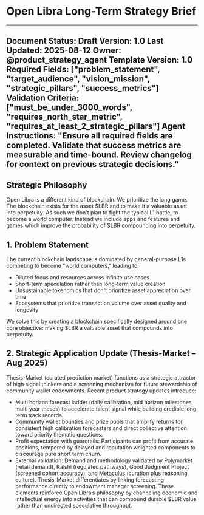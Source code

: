 # Open Libra Long-Term Strategy Brief

---
**Document Status:** Draft
**Version:** 1.0
**Last Updated:** 2025-08-12
**Owner:** @product_strategy_agent
**Template Version:** 1.0
**Required Fields:** ["problem_statement", "target_audience", "vision_mission", "strategic_pillars", "success_metrics"]
**Validation Criteria:** ["must_be_under_3000_words", "requires_north_star_metric", "requires_at_least_2_strategic_pillars"]
**Agent Instructions:** "Ensure all required fields are completed. Validate that success metrics are measurable and time-bound. Review changelog for context on previous strategic decisions."
---

## Strategic Philosophy

Open Libra is a different kind of blockchain. We prioritize the long game. The blockchain exists for the asset $LBR and to make it a valuable asset into perpetuity. As such we don't plan to fight the typical L1 battle, to become a world computer. Instead we include apps and features and games which improve the probability of $LBR compounding into perpetuity.

## 1. Problem Statement

The current blockchain landscape is dominated by general-purpose L1s competing to become "world computers," leading to:
- Diluted focus and resources across infinite use cases
- Short-term speculation rather than long-term value creation
- Unsustainable tokenomics that don't prioritize asset appreciation over time
- Ecosystems that prioritize transaction volume over asset quality and longevity

We solve this by creating a blockchain specifically designed around one core objective: making $LBR a valuable asset that compounds into perpetuity.

## 2. Strategic Application Update (Thesis-Market – Aug 2025)
Thesis-Market (curated prediction market) functions as a strategic attractor of high signal thinkers and a screening mechanism for future stewardship of community wallet endowments. Recent product strategy updates introduce:
* Multi horizon forecast ladder (daily calibration, mid horizon milestones, multi year theses) to accelerate talent signal while building credible long term track records.
* Community wallet bounties and prize pools that amplify returns for consistent high calibration forecasters and direct collective attention toward priority thematic questions.
* Profit expectation with guardrails: Participants can profit from accurate positions, tempered by delayed and reputation weighted components to discourage pure short term churn.
* External validation: Demand and methodology validated by Polymarket (retail demand), Kalshi (regulated pathways), Good Judgment Project (screened cohort accuracy), and Metaculus (curation plus reasoning culture). Thesis-Market differentiates by linking forecasting performance directly to endowment manager screening.
These elements reinforce Open Libra’s philosophy by channeling economic and intellectual energy into activities that can compound durable $LBR value rather than undirected speculative throughput.

